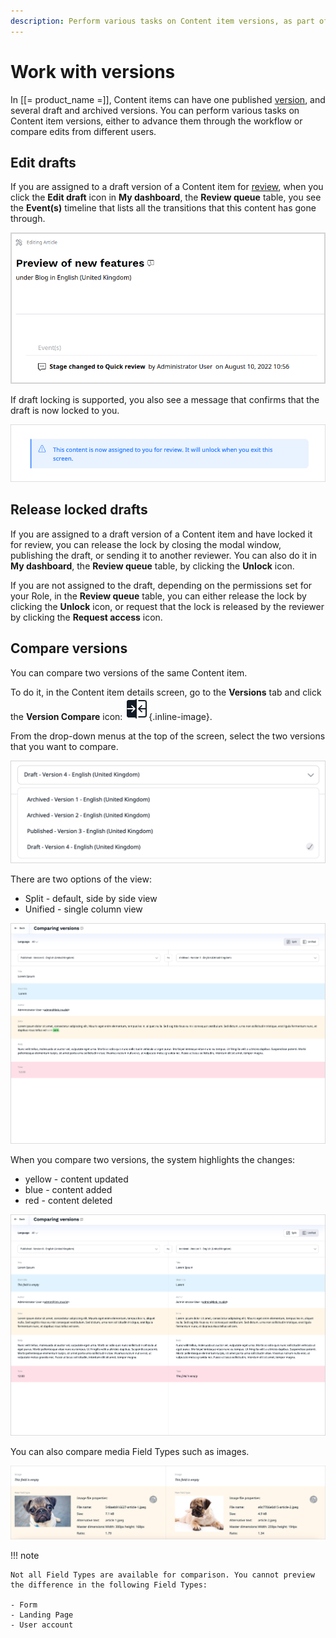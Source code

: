 ```yaml
---
description: Perform various tasks on Content item versions, as part of editorial workflow or when comparing edits from different users.
---
```


# Work with versions

In [[= product_name =]], Content items can have one published [version](../content_versions.md), 
and several draft and archived versions.
You can perform various tasks on Content item versions, either to advance them 
through the workflow or compare edits from different users.


## Edit drafts

If you are assigned to a draft version of a Content item for [review](editorial_workflow.md), 
when you click the **Edit draft** icon in **My dashboard**, the **Review queue** 
table, you see the **Event(s)** timeline that lists all the transitions that this 
content has gone through.

![Events timeline](img/workflow_events_timeline.png)

If draft locking is supported, you also see a message that confirms that the draft is now locked to you.

![Draft assignment message](img/lock_message.png)

## Release locked drafts

If you are assigned to a draft version of a Content item and have locked it for 
review, you can release the lock by closing the modal window, publishing the draft, 
or sending it to another reviewer.
You can also do it in **My dashboard**, the **Review queue** table, by clicking 
the **Unlock** icon.

If you are not assigned to the draft, depending on the permissions set for your 
Role, in the **Review queue** table, you can either release the lock by clicking 
the **Unlock** icon, or request that the lock is released by the reviewer 
by clicking the **Request access** icon.

## Compare versions 
You can compare two versions of the same Content item.

To do it, in the Content item details screen, go to the **Versions** tab and click the 
**Version Compare** icon: ![Version Compare Icon](img/version_compare_icon.png){.inline-image}.

From the drop-down menus at the top of the screen, select the two versions that you want to compare.

![Versions](img/versions.png "Versions drop-down list")

There are two options of the view:

- Split - default, side by side view
- Unified - single column view

![Version comparison in Unified view](img/unified_view.png "Version comparison in Unified view")

When you compare two versions, the system highlights the changes:

- yellow - content updated
- blue - content added
- red - content deleted

![Version comparison in Split view](img/split_view.png "Version comparison in Split view")

You can also compare media Field Types such as images.

![Image comparison](img/image_comparison.png "Image comparison")

!!! note

    Not all Field Types are available for comparison. You cannot preview the difference in the following Field Types:

    - Form
    - Landing Page
    - User account
